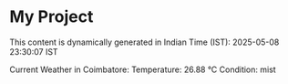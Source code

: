 # My Project

This content is dynamically generated in Indian Time (IST): 2025-05-08 23:30:07 IST


Current Weather in Coimbatore:
Temperature: 26.88 °C
Condition: mist
